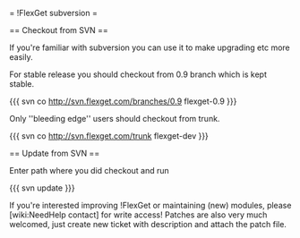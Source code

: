 = !FlexGet subversion =

== Checkout from SVN ==

If you're familiar with subversion you can use it to make upgrading etc more easily.

For stable release you should checkout from 0.9 branch which is kept stable.

{{{
svn co http://svn.flexget.com/branches/0.9 flexget-0.9
}}}

Only ''bleeding edge'' users should checkout from trunk.

{{{
svn co http://svn.flexget.com/trunk flexget-dev
}}}

== Update from SVN ==

Enter path where you did checkout and run

{{{
svn update
}}}

If you're interested improving !FlexGet or maintaining (new) modules, please [wiki:NeedHelp contact] for write access! Patches are also very much welcomed, just create new ticket with description and attach the patch file.
